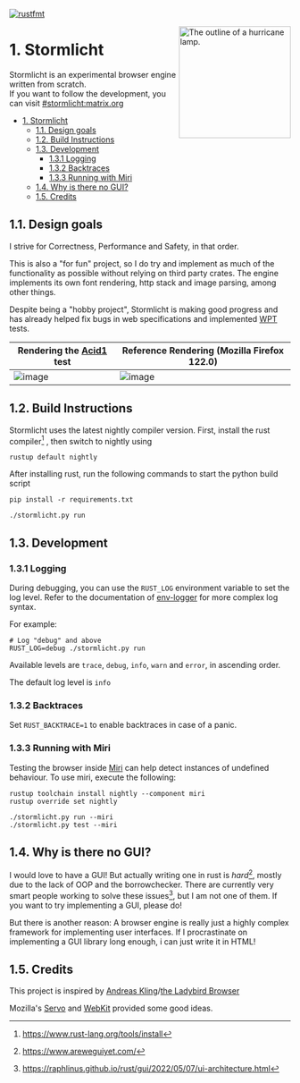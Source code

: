 [![rustfmt](https://github.com/Wuelle/Stormlicht/actions/workflows/rustfmt.yaml/badge.svg)](https://github.com/Wuelle/Stormlicht/actions/workflows/rustfmt.yaml)

<picture>
  <source media="(prefers-color-scheme: dark)" srcset="https://user-images.githubusercontent.com/58120269/241563717-f73e2144-9101-4d3f-b7d2-ed2459e5d8e0.svg" width="200px">
  <source media="(prefers-color-scheme: light)" srcset="https://user-images.githubusercontent.com/58120269/241563716-fde2bdf7-7ec4-48ee-928e-fa5b6a2625f2.svg" width="200px">
  <img alt="The outline of a hurricane lamp." src="https://user-images.githubusercontent.com/58120269/241563716-fde2bdf7-7ec4-48ee-928e-fa5b6a2625f2.svg" width="200px" align="right">
</picture>


# 1. Stormlicht
Stormlicht is an experimental browser engine written from scratch.<br>
If you want to follow the development, you can visit [#stormlicht:matrix.org](https://app.element.io/#/room/#stormlicht:matrix.org)

- [1. Stormlicht](#1-stormlicht)
  - [1.1. Design goals](#11-design-goals)
  - [1.2. Build Instructions](#12-build-instructions)
  - [1.3. Development](#13-development)
    - [1.3.1 Logging](#131-logging)
    - [1.3.2 Backtraces](#132-backtraces)
    - [1.3.3 Running with Miri](#133-running-with-miri)
  - [1.4. Why is there no GUI?](#14-why-is-there-no-gui)
  - [1.5. Credits](#15-credits)


## 1.1. Design goals
I strive for Correctness, Performance and Safety, in that order.

This is also a "for fun" project, so I do try and implement as much of the functionality as possible without relying on third party crates.
The engine implements its own font rendering, http stack and image parsing, among other things.

Despite being a "hobby project", Stormlicht is making good progress and has already helped fix bugs in web specifications and implemented [WPT](https://github.com/web-platform-tests/wpt) tests.

| Rendering the [Acid1](https://www.w3.org/Style/CSS/Test/CSS1/current/test5526c.htm) test            | Reference Rendering (Mozilla Firefox 122.0)                                                         |
| --------------------------------------------------------------------------------------------------- | --------------------------------------------------------------------------------------------------- |
| ![image](https://github.com/Wuelle/Stormlicht/assets/58120269/7c669bbb-9d60-44b4-921b-40ec99c655c4) | ![image](https://github.com/Wuelle/Stormlicht/assets/58120269/75502ae0-e363-40a5-9fae-4049b04a79fd) |




## 1.2. Build Instructions
Stormlicht uses the latest nightly compiler version.
First, install the rust compiler[^1] , then switch to nightly using 
```console
rustup default nightly
```

After installing rust, run the following commands to start the python build script
```console
pip install -r requirements.txt

./stormlicht.py run
```


## 1.3. Development
### 1.3.1 Logging
During debugging, you can use the `RUST_LOG` environment variable
to set the log level. Refer to the documentation of [env-logger](https://docs.rs/env_logger/latest/env_logger/) for more complex log syntax.

For example:
```console
# Log "debug" and above
RUST_LOG=debug ./stormlicht.py run
```
Available levels are `trace`, `debug`, `info`, `warn` and `error`, in ascending order.

The default log level is `info`

### 1.3.2 Backtraces
Set `RUST_BACKTRACE=1` to enable backtraces in case of a panic.

### 1.3.3 Running with Miri
Testing the browser inside [Miri](https://github.com/rust-lang/miri) can help detect instances of undefined behaviour. To use miri, execute the following:
```
rustup toolchain install nightly --component miri
rustup override set nightly

./stormlicht.py run --miri
./stormlicht.py test --miri
```

## 1.4. Why is there no GUI?
I would love to have a GUI! But actually writing one in rust is *hard*[^2], mostly due to the lack of OOP and the borrowchecker.
There are currently very smart people working to solve these issues[^3], but I am not one of them. If you want to try implementing a  GUI, please do!

But there is another reason: A browser engine is really just a highly complex framework for implementing user interfaces. If I procrastinate on implementing a GUI library long enough, i can just write it in HTML!

## 1.5. Credits
This project is inspired by [Andreas Kling](https://github.com/awesomekling)/[the Ladybird Browser](https://awesomekling.github.io/Ladybird-a-new-cross-platform-browser-project/)

Mozilla's [Servo](https://servo.org/) and [WebKit](https://github.com/WebKit/WebKit) provided some good ideas.

[^1]: https://www.rust-lang.org/tools/install
[^2]: https://www.areweguiyet.com/
[^3]: https://raphlinus.github.io/rust/gui/2022/05/07/ui-architecture.html
